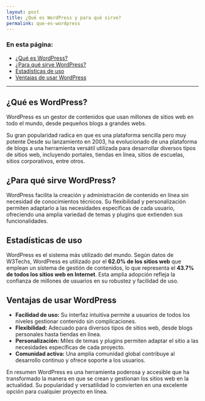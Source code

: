 ```yaml
---
layout: post
title: ¿Qué es WordPress y para qué sirve?
permalink: que-es-wordpress
---
```


### En esta página:

- [¿Qué es WordPress?](#qué-es-wordpress)
- [¿Para qué sirve WordPress?](#para-qué-sirve-wordpress)
- [Estadísticas de uso](#estadísticas-de-uso)
- [Ventajas de usar WordPress](#ventajas-de-usar-wordpress)

---

## ¿Qué es WordPress?

WordPress es un gestor de contenidos que usan millones de sitios web en todo el mundo, desde pequeños blogs a grandes webs.

Su gran popularidad radica en que es una plataforma sencilla pero muy potente Desde su lanzamiento en 2003, ha evolucionado de una plataforma de blogs a una herramienta versátil utilizada para desarrollar diversos tipos de sitios web, incluyendo portales, tiendas en línea, sitios de escuelas, sitios corporativos, entre otros.

## ¿Para qué sirve WordPress?

WordPress facilita la creación y administración de contenido en línea sin necesidad de conocimientos técnicos. Su flexibilidad y personalización permiten adaptarlo a las necesidades específicas de cada usuario, ofreciendo una amplia variedad de temas y plugins que extienden sus funcionalidades.

## Estadísticas de uso

WordPress es el sistema más utilizado del mundo. Según datos de W3Techs, WordPress es utilizado por el **62.0% de los sitios web** que emplean un sistema de gestión de contenidos, lo que representa el **43.7% de todos los sitios web en Internet**. Esta amplia adopción refleja la confianza de millones de usuarios en su robustez y facilidad de uso.

## Ventajas de usar WordPress

- **Facilidad de uso:** Su interfaz intuitiva permite a usuarios de todos los niveles gestionar contenido sin complicaciones.
- **Flexibilidad:** Adecuado para diversos tipos de sitios web, desde blogs personales hasta tiendas en línea.
- **Personalización:** Miles de temas y plugins permiten adaptar el sitio a las necesidades específicas de cada proyecto.
- **Comunidad activa:** Una amplia comunidad global contribuye al desarrollo continuo y ofrece soporte a los usuarios.

En resumen WordPress es una herramienta poderosa y accesible que ha transformado la manera en que se crean y gestionan los sitios web en la actualidad. Su popularidad y versatilidad lo convierten en una excelente opción para cualquier proyecto en línea.
